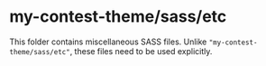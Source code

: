 # my-contest-theme/sass/etc

This folder contains miscellaneous SASS files. Unlike `"my-contest-theme/sass/etc"`, these files
need to be used explicitly.
